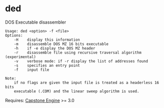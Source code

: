 # ded
DOS Executable disassembler

```
Usage: ded <option> -f <file>
Options:
    -H    display this information
    -m    disassemble DOS MZ 16 bits executable
    -h    if -e display the DOS MZ header
    -r    disassemble file using recursive traversal algorithm (experimental)
    -v    verbose mode: if -r display the list of addresses found
    -s    specifies an entry point
    -f    input file

Note:
    if no flags are given the input file is treated as a headerless 16 bits
    executable (.COM) and the linear sweep algorithm is used.
```


Requires: [Capstone Engine](http://www.capstone-engine.org) >= 3.0

